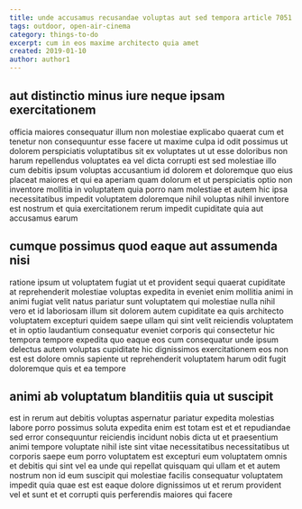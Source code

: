 ```yaml
---
title: unde accusamus recusandae voluptas aut sed tempora article 7051
tags: outdoor, open-air-cinema
category: things-to-do
excerpt: cum in eos maxime architecto quia amet
created: 2019-01-10
author: author1
---
```


## aut distinctio minus iure neque ipsam exercitationem

officia maiores consequatur illum non molestiae explicabo quaerat cum et tenetur non consequuntur esse facere ut maxime culpa id odit possimus ut dolorem perspiciatis voluptatibus sit ex voluptates ut ut esse doloribus non harum repellendus voluptates ea vel dicta corrupti est sed molestiae illo cum debitis ipsum voluptas accusantium id dolorem et doloremque quo eius placeat maiores et qui ea aperiam quam dolorum et ut perspiciatis optio non inventore mollitia in voluptatem quia porro nam molestiae et autem hic ipsa necessitatibus impedit voluptatem doloremque nihil voluptas nihil inventore est nostrum et quia exercitationem rerum impedit cupiditate quia aut accusamus earum

## cumque possimus quod eaque aut assumenda nisi

ratione ipsum ut voluptatem fugiat ut et provident sequi quaerat cupiditate at reprehenderit molestiae voluptas expedita in eveniet enim mollitia animi in animi fugiat velit natus pariatur sunt voluptatem qui molestiae nulla nihil vero et id laboriosam illum sit dolorem autem cupiditate ea quis architecto voluptatem excepturi quidem saepe ullam qui sint velit reiciendis voluptatem et in optio laudantium consequatur eveniet corporis qui consectetur hic tempora tempore expedita quo eaque eos cum consequatur unde ipsum delectus autem voluptas cupiditate hic dignissimos exercitationem eos non est est dolore omnis sapiente ut reprehenderit voluptatem harum odit fugit doloremque quis et ea tempore

## animi ab voluptatum blanditiis quia ut suscipit

est in rerum aut debitis voluptas aspernatur pariatur expedita molestias labore porro possimus soluta expedita enim est totam est et et repudiandae sed error consequuntur reiciendis incidunt nobis dicta ut et praesentium animi tempore voluptate nihil iste sint vitae necessitatibus necessitatibus ut corporis saepe eum porro voluptatem est excepturi eum voluptatem omnis et debitis qui sint vel ea unde qui repellat quisquam qui ullam et et autem nostrum non id eum suscipit qui molestiae facilis consequatur voluptatem impedit quia quae est est eaque dolore dignissimos ut et rerum provident vel et sunt et et corrupti quis perferendis maiores qui facere
